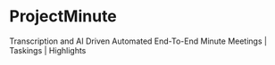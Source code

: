 # ProjectMinute
Transcription and AI Driven Automated End-To-End Minute Meetings | Taskings | Highlights
